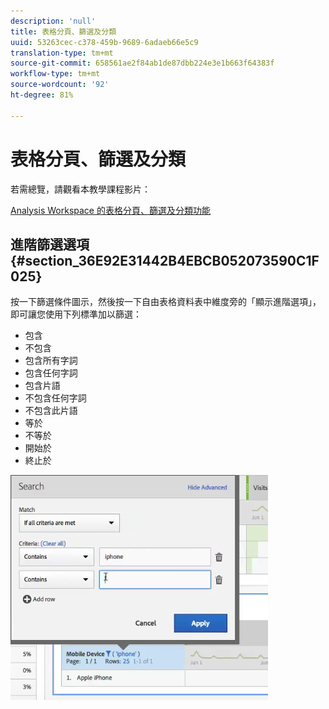 ```yaml
---
description: 'null'
title: 表格分頁、篩選及分類
uuid: 53263cec-c378-459b-9689-6adaeb66e5c9
translation-type: tm+mt
source-git-commit: 658561ae2f84ab1de87dbb224e3e1b663f64383f
workflow-type: tm+mt
source-wordcount: '92'
ht-degree: 81%

---
```



# 表格分頁、篩選及分類

若需總覽，請觀看本教學課程影片：

[Analysis Workspace 的表格分頁、篩選及分類功能](https://docs.adobe.com/content/help/en/analytics-learn/tutorials/analysis-workspace/building-freeform-tables/pagination-filtering-sorting-tables.html)

## 進階篩選選項 {#section_36E92E31442B4EBCB052073590C1F025}

按一下篩選條件圖示，然後按一下自由表格資料表中維度旁的「顯示進階選項」，即可讓您使用下列標準加以篩選：

* 包含
* 不包含
* 包含所有字詞
* 包含任何字詞
* 包含片語
* 不包含任何字詞
* 不包含此片語
* 等於
* 不等於
* 開始於
* 終止於

![](assets/advanced-filter.png)

